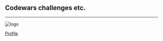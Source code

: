 ## **Codewars challenges** etc.

---

![logo](https://www.codewars.com/users/Siberfox/badges/small)

[Profile](https://www.codewars.com/users/Siberfox 'Link')

